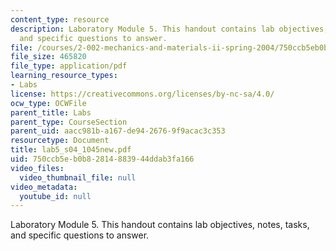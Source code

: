 ```yaml
---
content_type: resource
description: Laboratory Module 5. This handout contains lab objectives, notes, tasks,
  and specific questions to answer.
file: /courses/2-002-mechanics-and-materials-ii-spring-2004/750ccb5eb0b82814883944ddab3fa166_lab5_s04_1045new.pdf
file_size: 465820
file_type: application/pdf
learning_resource_types:
- Labs
license: https://creativecommons.org/licenses/by-nc-sa/4.0/
ocw_type: OCWFile
parent_title: Labs
parent_type: CourseSection
parent_uid: aacc981b-a167-de94-2676-9f9acac3c353
resourcetype: Document
title: lab5_s04_1045new.pdf
uid: 750ccb5e-b0b8-2814-8839-44ddab3fa166
video_files:
  video_thumbnail_file: null
video_metadata:
  youtube_id: null
---
```

Laboratory Module 5. This handout contains lab objectives, notes, tasks, and specific questions to answer.